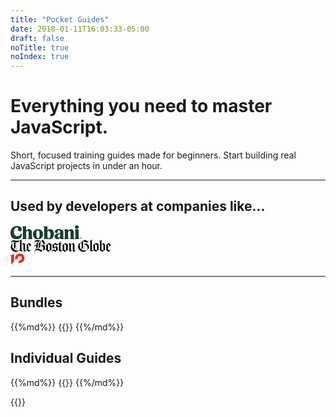 ```yaml
---
title: "Pocket Guides"
date: 2018-01-11T16:03:33-05:00
draft: false
noTitle: true
noIndex: true
---
```


<h1 class="text-xlarge text-normal">Everything you need to master JavaScript.</h1>

<p class="text-large">Short, focused training guides made for beginners. Start building real JavaScript projects in under an hour.</p>

<!-- <p class="text-center"><a class="btn btn-large" href="#bundles">Explore the Guides &rarr;</a></p> -->

<hr class="no-margin-bottom">

<h2 class="h3 text-center">Used by developers at companies like...</h2>

<div class="row padding-top-small text-center">
	<div class="grid-third margin-bottom">
		<svg xmlns="http://www.w3.org/2000/svg" style="height:1.6em;" viewBox="0 0 301.46 58.75"><title>Chobani</title><path d="M27.44,8.55c3.47,0,5.25,1.45,5.25,3.63,0,1.61-1.29,3-1.29,5.73,0,4.12,2.9,7.26,7.59,7.26,4.92,0,8.15-3.39,8.15-8.72,0-7.5-5.89-13.56-19.29-13.56C11.62,2.91,0,14.61,0,31.39,0,47.85,9.68,58.75,26.15,58.75c13.48,0,21.71-8.72,21.71-19.29,0-3.55-1.13-4.6-2.58-4.6s-2,1.37-2.42,2.18C40.67,41.4,37,45.92,29.13,45.92c-9.36,0-15-7.91-15-19C14.12,16,20.25,8.55,27.44,8.55ZM67.7,56.24c0-.73-.56-1.29-1-2.1-.73-1.37-1-2.42-1-5.73V30.83c0-4.36,2.91-7.91,6-7.91,2.74,0,4.28,2.1,4.28,5.65V48.42c0,3.31-.24,4.36-1,5.73-.48.81-1,1.37-1,2.1,0,.89.48,1.29,1.37,1.29H90.38c1,0,1.45-.4,1.45-1.29,0-.73-.56-1.29-1-2.1-.81-1.37-1-2.42-1-5.73V28.65c0-7.42-4.44-12.75-12.43-12.75a13.78,13.78,0,0,0-11.7,7V6.05c0-1.78-.24-2.1-2.18-2.1H52.61c-1.78,0-2.42.65-2.42,1.78A6.14,6.14,0,0,0,51,8.15a15.81,15.81,0,0,1,.89,6.13V48.42c0,3.31-.24,4.36-1,5.73-.48.81-1,1.37-1,2.1,0,.89.48,1.29,1.45,1.29h15c.89,0,1.37-.4,1.37-1.29Zm68.91-19.12c0-14.28-9-21.38-21-21.38-12.18,0-21.3,8.15-21.3,21.38,0,13.72,9,21.38,21.14,21.38s21.14-8.07,21.14-21.38Zm-14.2,1.94c0,9.12-2.26,14.85-6.37,14.85-4.36,0-7.42-6-7.42-18.88,0-9,2.34-14.69,6.37-14.69,4.36,0,7.42,5.81,7.42,18.72Zm60.28-3.15c0-12.27-6-20.17-15.74-20.17-6.21,0-10.17,3.23-11.94,6.54V6.05c0-1.78-.24-2.1-2.18-2.1h-11c-1.78,0-2.42.65-2.42,1.78a6.14,6.14,0,0,0,.81,2.42,15.81,15.81,0,0,1,.89,6.13V44.06c0,7.1-.32,9.28-.32,11.38a2.49,2.49,0,0,0,2.82,2.74,11.39,11.39,0,0,0,3.87-1,6.78,6.78,0,0,1,2.34-.4,11.93,11.93,0,0,1,2.91.48,30.31,30.31,0,0,0,8,1.21c13.88,0,21.95-8.63,21.95-22.59Zm-23-12.51c5.33,0,8.39,6.13,8.39,16.3,0,9.52-3.31,14.2-7.34,14.2-3.23,0-5.73-3.23-5.73-7.42V29.05c0-3.63,1.69-5.65,4.68-5.65ZM216,58.34c5.33,0,8.15-1.21,8.15-2.91,0-.73-.32-1-.89-1.53-.81-.73-1.45-1.29-1.45-4.28l.08-19.45c0-8.72-5.25-14.53-18.4-14.53-11.3,0-17,4.6-17,10.65a6,6,0,0,0,6.21,6.37c3.79,0,6-2.66,6-5.33,0-2.1-.73-3.07-.73-4.44s1.53-2.74,4.36-2.74c4.28,0,6.29,2.91,6.29,8.07v3.63c-16.3,1.45-23.56,6.37-23.56,15,0,6.7,5,11.7,12.43,11.7a12.32,12.32,0,0,0,11.14-6.13c.16,3.79,1.53,5.89,7.42,5.89Zm-13.48-6.46c-3.15,0-4.92-2.66-4.92-5.73,0-4.76,3.55-8.31,11-9.76l-.08,8.88c0,3.47-2.58,6.62-6,6.62Zm41.4,4.36c0-.73-.56-1.29-1-2.1-.73-1.37-1-2.42-1-5.73V30.83c0-4.36,2.58-8,5.73-8,2.74,0,4.36,1.94,4.36,5.73V48.42c0,3.31-.24,4.36-1,5.73-.48.81-1,1.37-1,2.1,0,.89.48,1.29,1.37,1.29h15.09c1,0,1.45-.4,1.45-1.29,0-.73-.56-1.29-1-2.1-.81-1.37-1-2.42-1-5.73V29.05c0-7.67-4.36-13.15-12.35-13.15a13.76,13.76,0,0,0-12,7.26V18.88c0-1.78-.24-2.18-2.18-2.18H228.45c-1.69,0-2.26.65-2.26,1.61a6,6,0,0,0,1,2.5c.81,1.45.89,2.91.89,6.13V48.42c0,3.31-.24,4.36-1,5.73-.48.81-1,1.37-1,2.1,0,.89.48,1.29,1.45,1.29h15c.89,0,1.37-.4,1.37-1.29ZM270.57,7.18c0,4,3,7.18,8.07,7.18s8.07-3.23,8.07-7.18S283.72,0,278.64,0s-8.07,3.15-8.07,7.18Zm1,50.35h14.93c1,0,1.45-.4,1.45-1.29,0-.73-.56-1.29-1-2.1-.73-1.37-1-2.42-1-5.73V18.88c0-1.78-.24-2.18-2.18-2.18h-11.3c-1.69,0-2.26.65-2.26,1.61a6,6,0,0,0,1,2.5c.73,1.45.89,2.91.89,6.13V48.42c0,3.31-.24,4.36-1,5.73-.48.81-1,1.37-1,2.1,0,.89.48,1.29,1.45,1.29Z" fill="#1c3c34"></path><path d="M296.19,51.26h.91c.61,0,.91.24.91.73s-.32.73-.91.73h-.91Zm2.6.73c0-.9-.6-1.4-1.69-1.4h-1.7v4.87h.79V53.41H297l1.11,2.05H299l-1.22-2.11a1.39,1.39,0,0,0,1-1.36M297,57a3.9,3.9,0,1,1,3.85-3.9A3.75,3.75,0,0,1,297,57m0-8.36a4.46,4.46,0,1,0,4.47,4.46A4.32,4.32,0,0,0,297,48.61" fill="#1c3c34"></path></svg>
	</div>
	<div class="grid-third margin-bottom">
		<svg style="height:1.6em;" viewBox="0 0 317 44" xmlns="http://www.w3.org/2000/svg" xmlns:xlink="http://www.w3.org/1999/xlink" aria-labelledby="bg-logo-title"><title id="bg-logo-title">The Boston Globe</title><path d="M292.294 26.857c0 3.096-.142 9.155-.142 9.367l-.21.21-5.85-3.66V18.403c.917-1.408 2.185-2.114 3.312-2.114 1.338 0 2.325.986 2.816 2.325 0 .564.074 4.298.074 8.244zm19.3-5.847l-5.425 4.437V15.374l5.425 5.636zm-14.37 12.75c-.353-3.17-.28-11.765-.28-15.78 0-2.606-2.256-4.51-5.076-5.707l-5.775 4.86V6.567c0-1.76 1.056-3.664 2.323-3.664V2.55c-2.745 0-5.773 2.186-6.27 3.595-.63-1.058-2.11-1.693-3.518-1.693l-.073.563c1.41 0 2.748 2.398 2.748 6.626 0 8.522-.07 16.696-.07 20.214 0 1.13-.142 1.905-.777 2.82l8.667 5.28c3.31-3.093 4.577-4.01 8.1-6.193zm19.092-1.338l-.426-.426c-2.182 2.185-3.452 3.1-4.718 3.1-1.27 0-2.467-.775-5.003-2.746v-5.777l9.933-7.96c-2.326-1.973-7.115-6.764-7.115-6.764-2.678 2.397-4.227 3.735-7.96 6.34.14.775.282 1.83.282 2.677V32.07c0 .774-.07 1.337-.355 2.252l7.82 5.492 7.54-7.392zm-92.638-4.438c0 1.9-.565 3.097-1.832 4.085-2.887-2.82-4.296-6.764-4.296-10.71 0-5.915 2.04-8.173 4.86-10.214.424-.352.845-.636 1.268-.915v17.754zm7.608 8.098c-3.733-.28-6.62-1.548-8.875-3.45 3.45-2.395 5.635-3.59 5.635-7.26V7.13l1.058-.843c.776.28 1.41.56 2.183.843v28.952zm10.99-8.312c0 2.046-.21 3.453-.774 5.147-2.044 2.038-5.076 3.237-8.524 3.237h-.988V18.05c.635-.07 1.2-.14 1.762-.14 5.074 0 8.524 4.577 8.524 9.86zm-2.748-16.694l-7.537 6.692V7.413c2.68 1.057 5.074 2.325 7.538 3.663zm32.545 24.658l-.42.278-5.988-3.804V15.374l6.34 3.098.068 17.262zM246.998 5.016l-.637-.563-2.32 2.466s-5.992-1.973-10.85-4.79c-6.692 5.07-11.764 8.663-18.317 13.315-1.55 2.322-2.395 5.35-2.395 8.663 0 9.014 8.312 16.058 18.808 16.058 6.833-2.885 11.696-6.902 15.288-11.762.21-.984.28-2.395.28-3.17 0-6.552-4.437-10.213-9.157-11.34l9.3-8.878zm30.29 10.92l-8.454-4.365c-2.607 2.394-5.142 4.154-8.523 5.844.21.637.424 3.243.424 4.864v11.625c-.774.842-1.554 1.27-2.327 1.27-.773 0-1.62-.355-2.676-1.13V5.864c0-1.62.987-3.523 2.256-3.523v-.208c-2.607 0-4.933 1.195-5.634 3.166-.637-1.055-1.62-1.972-3.1-1.972l-.072.283c.845 0 1.693 2.393 1.693 4.646V30.87c0 2.185-.283 3.312-1.127 4.51l5.633 4.087 5.282-4.58 8.172 4.927c3.1-2.885 4.934-4.577 8.383-6.618-.21-1.058-.28-3.1-.28-3.947v-10c-.003-1.694.07-2.61.35-3.314zm-133.776 20.36c-2.045-1.835-4.86-3.38-9.37-3.38l6.905-7.327 2.394 2.11.072 8.596zm2.323-16.977l-5.915 6.406-2.608-1.9V15.3c2.68 1.83 4.226 2.818 8.523 4.017zm29.093 17.114l-.28.215-5.635-3.454v-17.61l5.915 3.52v17.328zm5.495-2.606c-.28-.91-.35-1.832-.35-2.674V16.36l-7.68-4.298c-2.464 2.465-5.285 4.227-8.875 6.2.21.703.353 1.83.353 2.606v12.467c-1.126 1.2-2.256 1.903-3.24 1.903-.987 0-1.97-.42-3.03-1.547 0-.986.07-11.695.07-18.244h5.495v-1.34l-5.495-.21s.07-5.144.14-6.202h-.63l-7.682 8.103c-3.31-.493-5.774-1.69-9.37-4.155-2.815 2.885-4.718 4.223-8.098 5.845.14 1.692.21 2.607.21 4.298 0 1.972 0 2.605-.14 4.3l4.507 3.165-4.227 4.44c-1.83 1.904-2.535 3.452-2.535 5 0 1.41.565 2.535 1.408 3.594l.494-.28c-.565-.847-.918-1.835-.918-2.746 0-1.48.775-2.75 2.958-2.75 2.185 0 4.58 1.408 6.975 3.308 2.677-2.464 4.65-4.08 7.608-5.56V27.07c0-.847.07-1.2.284-1.763l-4.51-3.028 5.778-6.272h2.676c0 6.41-.07 14.653-.07 15.57 0 1.126-.212 2.536-.986 3.662l6.41 4.718 5.496-5 7.96 5.212c3.102-2.887 5.565-4.79 9.015-6.342zm25.574.99l-.492-.564-2.398 2.04c-1.197 0-2.042-.844-2.042-2.182 0-1.196.073-15.148.142-17.542-.916-1.834-2.116-3.24-4.79-4.157l-6.413 4.72c0-1.972-1.126-3.734-3.31-4.86l-3.734 3.17 1.975 2.11s-.072 12.4-.072 14.442c0 2.048-1.478 3.526-1.478 3.526l5.845 4.293 3.1-3.8-2.326-2.112V18.4c1.13-1.477 2.327-2.113 3.386-2.113 1.195 0 2.18.845 2.463 2.045.072.915.072 2.395.072 3.945 0 2.395 0 10.845-.072 14.155.422 1.48 2.607 3.523 4.016 3.523l6.127-5.138zM102.863 24.32l-.14 10.14c-1.056.568-1.76.92-2.747 1.622-.774-.49-1.55-.985-2.465-1.548V21.432l5.353 2.888zm.776-8.805c0 1.547-1.41 2.324-6.13 5.282V16.29c0-2.256.14-3.522.21-4.44h-.984c.14.986.212 2.184.212 4.44v17.965c-2.96-1.763-6.553-3.595-10.358-3.876 3.594-2.044 7.186-4.79 7.186-8.81v-8.803c0-2.82 1.127-4.51 4.087-7.045 2.323 3.45 3.242 4.93 5.07 8.03.425.704.706 1.41.706 1.763zm19.935 20.78l-.28.213-5.567-3.384v-17.82l5.847 3.31v17.682zM94.412 4.526l-.14-.424c-2.96 0-4.58-.353-6.13-.633-1.48-.21-2.75-.493-4.51-.493-4.65 0-7.68 2.396-7.68 6.27 0 1.62.353 2.535 1.41 3.734l.422-.423c-.564-.706-.844-1.41-.844-2.185 0-1.69 1.41-3.17 4.508-3.17 2.326 0 4.438.424 6.27.847-3.945 2.886-6.342 5-6.342 11.13-.563-.212-1.34-.352-2.394-.352-2.96 0-4.508 1.97-4.508 3.872 0 .848.21 1.765.775 2.397l.492-.28c-.212-.425-.353-.847-.353-1.27 0-1.267.985-2.254 2.817-2.254 1.62 0 2.818.704 3.38 1.693 0 4.296-.844 6.48-3.097 6.48v.49c3.38 0 7.466-2.463 7.466-6.408v-7.89c.002-6.483 3.805-9.51 8.456-11.13zm14.722 17.822l-6.27-4.156c2.395-1.478 3.17-1.902 4.015-2.535 1.48-1.057 1.902-1.69 1.902-2.325 0-.494-.212-1.41-1.338-3.1-1.41-2.113-2.747-4.156-5.565-8.1-3.947 2.678-6.13 4.294-10.286 7.538-1.69 1.336-2.96 3.45-2.96 6.127 0 .917.072 5.637.072 8.737 0 2.394-.424 3.664-2.96 5.774-6.127 0-9.79 3.95-9.79 7.892 0 1.692.563 3.453 1.83 4.858l.424-.42c-.776-.85-1.408-2.185-1.408-3.734 0-2.115 1.55-4.44 6.41-4.44 5.353 0 10.354 3.665 13.242 5.427 4.157-3.524 6.764-5.004 12.117-6.767v-8.946c0-.632.212-1.266.564-1.83zm20.147-6.13l-8.1-4.438c-2.466 2.467-5.634 4.438-9.227 6.41.49 1.48.35 3.38.35 5.777 0 5.848.07 9.018-.985 10.567l8.947 5.496c2.465-2.538 5.142-4.508 8.735-6.48-.28-.918-.353-1.833-.353-2.68V20.87c0-2.958.283-4.014.634-4.65zM11.075 27.21c0 2.112-.353 3.38-1.48 4.365C6.99 28.9 5.58 25.095 5.58 20.797c0-2.395.423-4.225 1.267-5.494 1.41-1.27 3.1-2.467 4.227-3.1V27.207zm8.03 8.872c-3.52-.422-6.55-1.76-8.806-3.8 4.368-3.17 5.353-5.004 5.353-8.526V9.454l.142-.14c1.41.14 2.186.21 3.313.282v26.486zM61.373 21.08l-5.705 4.577v-9.862l.21-.21 5.495 5.494zM65.81 32.42l-.423-.426c-2.254 2.4-3.24 3.032-4.93 3.032-1.27 0-2.748-.774-4.79-2.678v-5.777l10.143-7.747-6.903-6.835c-3.03 2.395-3.523 2.82-5.707 4.51-1.197.914-1.9 1.34-2.677 1.69.14.845.28 2.044.28 2.89v12.89c-1.194 1.127-2.323 1.622-3.167 1.622-1.128 0-1.973-.706-1.973-1.903V16.43c-.704-2.184-2.042-3.594-4.648-4.51l-6.413 5.213V5.016c0-1.76.988-3.38 1.903-3.803V1c-2.606 0-4.438 1.693-5.212 3.666L30.166 2.34l-.424.07v30.997c-2.536 1.338-5.283 2.817-8.313 2.817-.563 0-1.057 0-1.62-.07V9.668c1.337.14 2.184.21 2.958.21 1.196 0 1.973-.21 2.536-.493l3.453-7.045-.565-.14c-1.34 2.677-2.04 3.098-4.93 3.098-1.338 0-4.297-.35-7.257-.703-2.818-.352-5.707-.704-7.184-.704-4.367 0-6.904 3.03-6.904 6.13 0 1.267.422 2.536 1.27 3.664l.49-.353c-.562-.704-.914-1.62-.914-2.396 0-1.266.986-2.393 3.663-2.393 1.058 0 4.79.355 8.313.633-4.016 1.974-7.325 4.087-11.2 7.045C1.846 18.473 1 21.36 1 24.32 1 31.93 6.778 40.17 19.53 40.17c3.733-2.11 9.228-5.28 9.228-5.28l5.07 4.58 3.523-3.455-2.747-2.89v-14.72c1.197-1.62 2.537-2.325 3.595-2.325 1.196 0 2.324.846 2.606 2.395v17.68c.422 1.482 2.182 2.888 3.945 3.38l6.268-4.716 7.257 4.997 7.535-7.392z" fill-rule="nonzero" fill="#000"></path></svg>
	</div>
	<div class="grid-third margin-bottom">
		<svg xmlns="http://www.w3.org/2000/svg" style="height:1.6em;" viewbox="0 0  269.941 235.838"><path fill="#DF2B26" d="M60.933 4.502L0 34.499l12.081 14.422V186.13l48.852-48.868z"/><path d="M117.498 215.8c0 7.527-5.092 10.752-10.75 10.752-7.508 0-9.263-4.576-9.263-9.544v-43.127h-.319l-24.134 24.133v24.633c0 13.574 7.256 25.528 24.053 25.528 7.39 0 14.918-3.086 20.413-8.192v6.582h24.453v-72.684h-24.453V215.8zm84.252-43.395c-8.327 0-15.17 2.95-20.689 8.327v-6.852h-24.578v96.061h24.578v-29.959c5.52 5.106 12.362 8.192 20.689 8.192 20.288 0 32.928-16.252 32.928-37.885 0-21.359-12.64-37.884-32.928-37.884zm-6.58 54.812c-9.398 0-14.109-7.795-14.109-17.061 0-9.267 4.574-16.929 14.109-16.929 9.278 0 13.569 7.785 13.569 16.929 0 9.002-4.291 17.061-13.569 17.061z" fill="#fff"/><path fill="#DF2B26" d="M157.093 0c-43.492.005-78.737 35.251-78.737 78.736 0 12.008 2.771 23.353 7.57 33.528l.825.853 48.644-48.642-15.297-15.297h66.562v66.557l-15.296-15.297-48.922 48.923c10.468 5.142 22.203 8.117 34.656 8.117 43.484 0 78.74-35.25 78.74-78.742C235.838 35.251 200.582 0 157.093 0z"/></svg>
	</div>
</div>

<div class="row text-center">
</div>

<hr class="no-margin-top">

<!-- ## Get the confidence to solve any JavaScript problem that's thrown at you.

- Learn modern best practices and code patterns.
- Spend less time Googling and more time working on cool stuff.
- Get the skills and confidence to *really* understand JavaScript.
- Follow a learning path or jump around based on your needs.
- Work on real projects and build your portfolio. -->

<!-- ## <svg style="height:1em;width:1em;" viewbox="0 0 34 34" mlns="http://www.w3.org/2000/svg"><g fill-rule="nonzero" fill="none"><path d="M21.845 2.252C21.335.68 19.635-.17 18.063.34 16.49.85 15.64 2.55 16.15 4.122l7.735 23.843a3.019 3.019 0 0 0 3.655 1.87c1.573-.468 2.55-2.168 2.04-3.698 0-.085-7.735-23.884-7.735-23.884z" fill="#E9A823"/><path d="M9.818 6.162C9.308 4.59 7.608 3.74 6.035 4.25c-1.572.51-2.423 2.21-1.913 3.783l7.736 23.842a3.019 3.019 0 0 0 3.654 1.87c1.573-.467 2.55-2.167 2.04-3.697 0-.085-7.734-23.885-7.734-23.885z" fill="#3FB991"/><path d="M31.578 22.015c1.572-.51 2.422-2.21 1.912-3.782-.51-1.573-2.21-2.423-3.783-1.913L5.866 24.055a3.019 3.019 0 0 0-1.87 3.655c.468 1.572 2.167 2.55 3.697 2.04.085 0 23.886-7.735 23.886-7.735z" fill="#E11765"/><path d="M10.838 28.73c1.572-.51 3.57-1.148 5.694-1.87-.51-1.572-1.147-3.57-1.87-5.695l-5.695 1.87 1.87 5.695z" fill="#472A49"/><path d="M22.865 24.82c2.168-.68 4.165-1.36 5.695-1.87-.51-1.572-1.147-3.57-1.87-5.695l-5.695 1.87 1.87 5.695z" fill="#CD2027"/><path d="M27.668 9.988c1.572-.51 2.422-2.21 1.912-3.783-.51-1.572-2.21-2.422-3.782-1.912l-23.8 7.734a3.019 3.019 0 0 0-1.87 3.655c.467 1.573 2.167 2.55 3.697 2.04.042 0 23.843-7.735 23.843-7.735z" fill="#71CBDC"/><path d="M6.928 16.745c1.572-.51 3.57-1.148 5.695-1.87-.68-2.168-1.36-4.165-1.87-5.695L5.1 11.05l1.828 5.695z" fill="#1D947E"/><path d="M18.955 12.835c2.168-.68 4.165-1.36 5.695-1.87-.68-2.168-1.36-4.165-1.87-5.695l-5.695 1.87 1.87 5.695z" fill="#66873A"/></g></svg> Don't go it alone!

**You get exclusive access to my private Slack team.**

Chat with other students, get feedback on code, ask questions, and share the latest tips, tricks, and strategies for going vanilla JavaScript. -->

## Bundles

<div class="list-spaced">
{{%md%}}
{{<product-list package="bundles">}}
{{%/md%}}
</div>

## Individual Guides

<div class="list-spaced">
{{%md%}}
{{<product-list package="complete">}}
{{%/md%}}
</div>


{{<mailchimp intro>}}